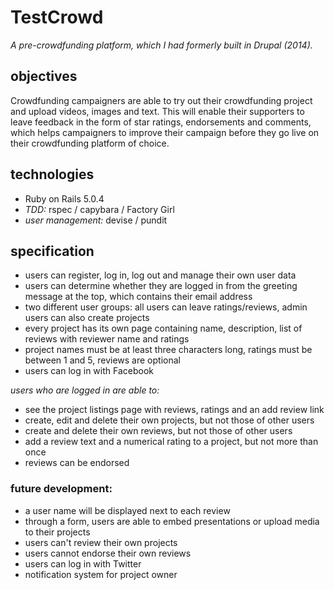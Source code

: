 # TestCrowd

*A pre-crowdfunding platform, which I had formerly built in Drupal (2014).*

## objectives

Crowdfunding campaigners are able to try out their crowdfunding project and upload videos, images and text. This will enable their supporters to leave feedback in the form of star ratings, endorsements and comments, which helps campaigners to improve their campaign before they go live on their crowdfunding platform of choice.

## technologies

- Ruby on Rails 5.0.4
- *TDD:* rspec / capybara / Factory Girl
- *user management:* devise / pundit

## specification

* users can register, log in, log out and manage their own user data
* users can determine whether they are logged in from the greeting message at the top, which contains their email address
* two different user groups: all users can leave ratings/reviews, admin users can also create projects
* every project has its own page containing name, description, list of reviews with reviewer name and ratings
* project names must be at least three characters long, ratings must be between 1 and 5, reviews are optional
* users can log in with Facebook

*users who are logged in are able to:*

* see the project listings page with reviews, ratings and an add review link
* create, edit and delete their own projects, but not those of other users
* create and delete their own reviews, but not those of other users
* add a review text and a numerical rating to a project, but not more than once
* reviews can be endorsed

### future development:

* a user name will be displayed next to each review
* through a form, users are able to embed presentations or upload media to their projects
* users can't review their own projects
* users cannot endorse their own reviews
* users can log in with Twitter
* notification system for project owner